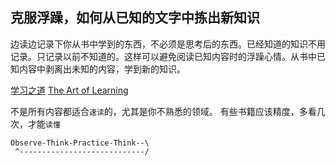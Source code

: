 克服浮躁，如何从已知的文字中拣出新知识
--------------------------------------
边读边记录下你从书中学到的东西，不必须是思考后的东西。已经知道的知识不用记录。只记录以前不知道的。这样可以避免阅读已知内容时的浮躁心情。从书中已知内容中剥离出未知的内容，学到新的知识。

[学习之道](http://baike.baidu.com/view/5703132.htm)
[The Art of Learning](http://www.amazon.com/The-Art-Learning-Journey-Performance/dp/0743277465/ref=sr_1_1?ie=UTF8&qid=1370155150&sr=8-1&keywords=josh+waitzkin)

不是所有内容都适合`速读`的，尤其是你不熟悉的领域。
有些书籍应该精度，多看几次，才能`读懂`

```
Observe-Think-Practice-Think--\
 ^----------------------------/
```
